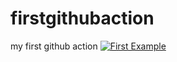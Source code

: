 # firstgithubaction
my first github action 
[![First Example](https://github.com/phemmyster/firstgithubaction/actions/workflows/first-example.yml/badge.svg)](https://github.com/phemmyster/firstgithubaction/actions/workflows/first-example.yml)
